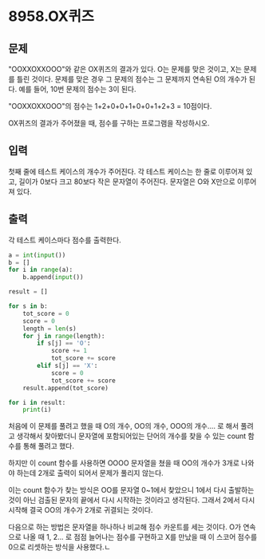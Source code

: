 # 8958.OX퀴즈

## 문제

"OOXXOXXOOO"와 같은 OX퀴즈의 결과가 있다. O는 문제를 맞은 것이고, X는 문제를 틀린 것이다. 문제를 맞은 경우 그 문제의 점수는 그 문제까지 연속된 O의 개수가 된다. 예를 들어, 10번 문제의 점수는 3이 된다.

"OOXXOXXOOO"의 점수는 1+2+0+0+1+0+0+1+2+3 = 10점이다.

OX퀴즈의 결과가 주어졌을 때, 점수를 구하는 프로그램을 작성하시오.

## 입력

첫째 줄에 테스트 케이스의 개수가 주어진다. 각 테스트 케이스는 한 줄로 이루어져 있고, 길이가 0보다 크고 80보다 작은 문자열이 주어진다. 문자열은 O와 X만으로 이루어져 있다.

## 출력

각 테스트 케이스마다 점수를 출력한다.

```python
a = int(input())
b = []
for i in range(a):
    b.append(input())

result = []

for s in b:
    tot_score = 0
    score = 0
    length = len(s)
    for j in range(length):
        if s[j] == 'O':
            score += 1
            tot_score += score
        elif s[j] == 'X':
            score = 0
            tot_score += score
    result.append(tot_score)

for i in result:
    print(i)
```

처음에 이 문제를 풀려고 했을 때 O의 개수, OO의 개수, OOO의 개수.... 로 해서 풀려고 생각해서 찾아봤더니 문자열에 포함되어있는 단어의 개수를 찾을 수 있는 count 함수를 통해 풀려고 했다.

하지만 이 count 함수를 사용하면 OOOO 문자열을 쳤을 때 OO의 개수가 3개로 나와야 하는데 2개로 출력이 되어서 문제가 풀리지 않는다.

이는 count 함수가 찾는 방식은 OO를 문자열 0~1에서 찾았으니 1에서 다시 출발하는 것이 아닌 검출된 문자의 끝에서 다시 시작하는 것이라고 생각된다. 그래서 2에서 다시 시작해 결국 OO의 개수가 2개로 귀결되는 것이다.

다음으로 하는 방법은 문자열을 하나하나 비교해 점수 카운트를 세는 것이다. O가 연속으로 나올 때 1, 2... 로 점점 늘어나는 점수를 구현하고 X를 만났을 때 이 스코어 점수를 0으로 리셋하는 방식을 사용했다.ㄴ
